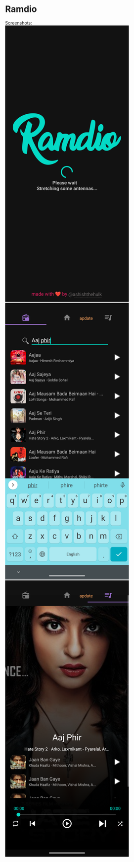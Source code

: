 # Ramdio

Screenshots:\
<img src="screenshots/S1.png" width="400">\
<img src="screenshots/S2.png" width="400">\
<img src="screenshots/S3.png" width="400">

